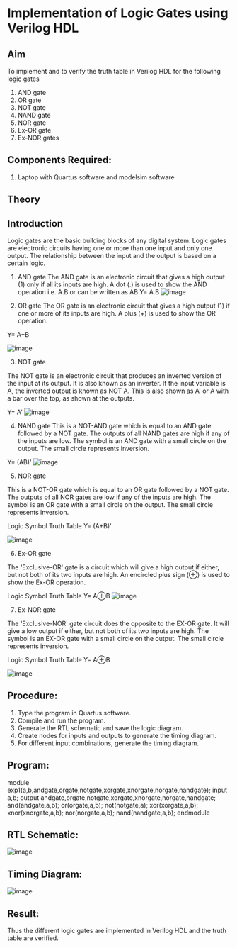 # Implementation of Logic Gates using Verilog HDL
## Aim
To implement and to verify the truth table in Verilog HDL for the following logic gates 
1.	AND gate
2.	 OR gate
3.	 NOT gate 
4.	 NAND gate
5.	 NOR gate
6.	 Ex-OR gate
7.	 Ex-NOR gates 

## Components Required:
1.	Laptop with Quartus software and modelsim software

## Theory
## Introduction
Logic gates are the basic building blocks of any digital system. Logic gates are electronic circuits having one or more than one input and only one output. The relationship between the input and the output is based on a certain logic. 


1) AND gate
The AND gate is an electronic circuit that gives a high output (1) only if all its inputs are high. A dot (.) is used to show the AND operation i.e. A.B or can be written as AB
	Y= A.B
![image](https://github.com/rvinifa/ex1final/assets/133735746/0b3bb617-91e2-48cb-b076-0ee1a72e0479)

  





2) OR gate
The OR gate is an electronic circuit that gives a high output (1) if one or more of its inputs are high. A plus (+) is used to show the OR operation.

  Y= A+B

![image](https://github.com/rvinifa/ex1final/assets/133735746/68debf78-a4f1-47a5-9dba-0220a8c3f537)
 




3) NOT gate

The NOT gate is an electronic circuit that produces an inverted version of the input at its output. It is also known as an inverter. If the input variable is A, the inverted output is known as NOT A. This is also shown as A' or A with a bar over the top, as shown at the outputs.

Y= A'
![image](https://github.com/rvinifa/ex1final/assets/133735746/bfb047a9-0077-4164-bd7d-3972a1b5f997)


 




4) NAND gate
This is a NOT-AND gate which is equal to an AND gate followed by a NOT gate. The outputs of all NAND gates are high if any of the inputs are low. The symbol is an AND gate with a small circle on the output. The small circle represents inversion.

Y= (AB)’
![image](https://github.com/rvinifa/ex1final/assets/133735746/f103398b-56bf-43d0-a454-c611aa79ce1e)



 



5) NOR gate

This is a NOT-OR gate which is equal to an OR gate followed by a NOT gate. The outputs of all NOR gates are low if any of the inputs are high. The symbol is an OR gate with a small circle on the output. The small circle represents inversion.


Logic Symbol							Truth Table
Y= (A+B)’

 ![image](https://github.com/rvinifa/ex1final/assets/133735746/22a03cab-dc44-4a49-a293-b03dfd4b586e)





6) Ex-OR gate

The 'Exclusive-OR' gate is a circuit which will give a high output if either, but not both of its two inputs are high. An encircled plus sign (⊕) is used to show the Ex-OR operation.


Logic Symbol							Truth Table
Y= A⊕B
![image](https://github.com/rvinifa/ex1final/assets/133735746/cf18ea9e-7d95-4416-bd1d-350141b010c2)

 











7) Ex-NOR gate

The 'Exclusive-NOR' gate circuit does the opposite to the EX-OR gate. It will give a low output if either, but not both of its two inputs are high. The symbol is an EX-OR gate with a small circle on the output. The small circle represents inversion.


Logic Symbol						Truth Table
Y= A⊕B

![image](https://github.com/rvinifa/ex1final/assets/133735746/f5fc7782-e4a7-47d1-b596-394835324213)
 






## Procedure:
1.	Type the program in Quartus software.
2.	Compile and run the program.
3.	Generate the RTL schematic and save the logic diagram.
4.	Create nodes for inputs and outputs to generate the timing diagram.
5.	For different input combinations, generate the timing diagram.

## Program:
module exp1(a,b,andgate,orgate,notgate,xorgate,xnorgate,norgate,nandgate);
input a,b;
output andgate,orgate,notgate,xorgate,xnorgate,norgate,nandgate;
and(andgate,a,b);
or(orgate,a,b);
not(notgate,a);
xor(xorgate,a,b);
xnor(xnorgate,a,b);
nor(norgate,a,b);
nand(nandgate,a,b);
endmodule

## RTL Schematic:
![image](https://github.com/chaitanya18c/ex1final/assets/119392724/29fcacdc-0b3f-4b60-b8cc-b51c7bf8c72b)


## Timing Diagram:
![image](https://github.com/chaitanya18c/ex1final/assets/119392724/06974ab5-8862-468b-9e51-1fd344b5c3c1)




## Result:

Thus the different logic gates are implemented in Verilog HDL and the truth table are verified.



